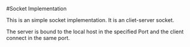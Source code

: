 #Socket Implementation

This is an simple socket implementation. It is an cliet-server socket.

The server is bound to the local host in the specified Port and the client connect in the same port.
